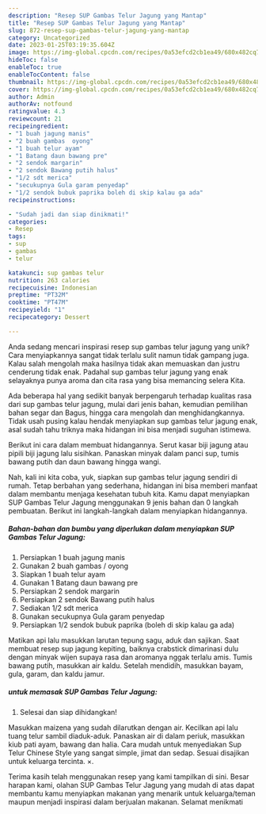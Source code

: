 ```yaml
---
description: "Resep SUP Gambas Telur Jagung yang Mantap"
title: "Resep SUP Gambas Telur Jagung yang Mantap"
slug: 872-resep-sup-gambas-telur-jagung-yang-mantap
category: Uncategorized
date: 2023-01-25T03:19:35.604Z
image: https://img-global.cpcdn.com/recipes/0a53efcd2cb1ea49/680x482cq70/sup-gambas-telur-jagung-foto-resep-utama.jpg
hideToc: false
enableToc: true
enableTocContent: false
thumbnail: https://img-global.cpcdn.com/recipes/0a53efcd2cb1ea49/680x482cq70/sup-gambas-telur-jagung-foto-resep-utama.jpg
cover: https://img-global.cpcdn.com/recipes/0a53efcd2cb1ea49/680x482cq70/sup-gambas-telur-jagung-foto-resep-utama.jpg
author: Admin
authorAv: notfound
ratingvalue: 4.3
reviewcount: 21
recipeingredient:
- "1 buah jagung manis"
- "2 buah gambas  oyong"
- "1 buah telur ayam"
- "1 Batang daun bawang pre"
- "2 sendok margarin"
- "2 sendok Bawang putih halus"
- "1/2 sdt merica"
- "secukupnya Gula garam penyedap"
- "1/2 sendok bubuk paprika boleh di skip kalau ga ada"
recipeinstructions:

- "Sudah jadi dan siap dinikmati!"
categories:
- Resep
tags:
- sup
- gambas
- telur

katakunci: sup gambas telur 
nutrition: 263 calories
recipecuisine: Indonesian
preptime: "PT32M"
cooktime: "PT47M"
recipeyield: "1"
recipecategory: Dessert

---
```





Anda sedang mencari inspirasi resep sup gambas telur jagung yang unik? Cara menyiapkannya sangat tidak terlalu sulit namun tidak gampang juga. Kalau salah mengolah maka hasilnya tidak akan memuaskan dan justru cenderung tidak enak. Padahal sup gambas telur jagung yang enak selayaknya punya aroma dan cita rasa yang bisa memancing selera Kita.





Ada beberapa hal yang sedikit banyak berpengaruh terhadap kualitas rasa dari sup gambas telur jagung, mulai dari jenis bahan, kemudian pemilihan bahan segar dan Bagus, hingga cara mengolah dan menghidangkannya. Tidak usah pusing kalau hendak menyiapkan sup gambas telur jagung enak,      asal sudah tahu triknya maka hidangan ini bisa menjadi suguhan istimewa.














Berikut ini cara dalam membuat hidangannya. Serut kasar biji jagung atau pipili biji jagung lalu sisihkan. Panaskan minyak dalam panci sup, tumis bawang putih dan daun bawang hingga wangi.






Nah, kali ini kita coba, yuk, siapkan sup gambas telur jagung sendiri di rumah. Tetap berbahan yang sederhana, hidangan ini bisa memberi manfaat dalam membantu menjaga kesehatan tubuh kita. Kamu dapat menyiapkan SUP Gambas Telur Jagung menggunakan 9 jenis bahan dan 0 langkah pembuatan. Berikut ini langkah-langkah dalam menyiapkan hidangannya.

<!--inarticleads1-->

##### Bahan-bahan dan bumbu yang diperlukan dalam menyiapkan SUP Gambas Telur Jagung:

1. Persiapkan 1 buah jagung manis
1. Gunakan 2 buah gambas / oyong
1. Siapkan 1 buah telur ayam
1. Gunakan 1 Batang daun bawang pre
1. Persiapkan 2 sendok margarin
1. Persiapkan 2 sendok Bawang putih halus
1. Sediakan 1/2 sdt merica
1. Gunakan secukupnya Gula garam penyedap
1. Persiapkan 1/2 sendok bubuk paprika (boleh di skip kalau ga ada)


Matikan api lalu masukkan larutan tepung sagu, aduk dan sajikan. Saat membuat resep sup jagung kepiting, baiknya crabstick dimarinasi dulu dengan minyak wijen supaya rasa dan aromanya nggak terlalu amis. Tumis bawang putih, masukkan air kaldu. Setelah mendidih, masukkan bayam, gula, garam, dan kaldu jamur. 

<!--inarticleads2-->

#####  untuk memasak SUP Gambas Telur Jagung:


1. Selesai dan siap dihidangkan!

Masukkan maizena yang sudah dilarutkan dengan air. Kecilkan api lalu tuang telur sambil diaduk-aduk. Panaskan air di dalam periuk, masukkan kiub pati ayam, bawang dan halia. Cara mudah untuk menyediakan Sup Telur Chinese Style yang sangat simple, jimat dan sedap. Sesuai disajikan untuk keluarga tercinta. ×. 

Terima kasih telah menggunakan resep yang kami tampilkan di sini. Besar harapan kami, olahan SUP Gambas Telur Jagung yang mudah di atas dapat membantu kamu menyiapkan makanan yang menarik untuk keluarga/teman maupun menjadi inspirasi dalam berjualan makanan. Selamat menikmati
